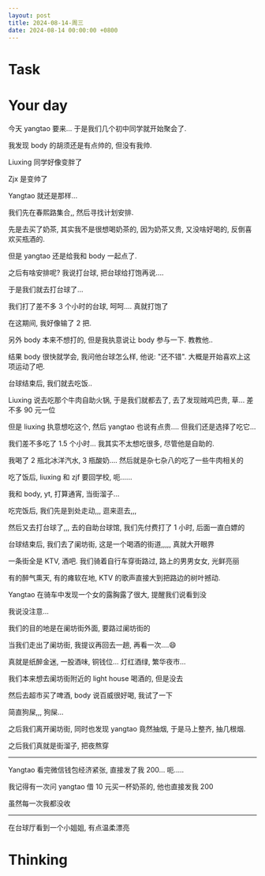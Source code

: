 ```yaml
---
layout: post
title: 2024-08-14-周三
date: 2024-08-14 00:00:00 +0800
---
```







# Task


# Your day

今天 yangtao 要来... 于是我们几个初中同学就开始聚会了.

我发现 body 的胡须还是有点帅的, 但没有我帅.

Liuxing 同学好像变胖了

Zjx 是变帅了

Yangtao 就还是那样...


我们先在春熙路集合,, 然后寻找计划安排.

先是去买了奶茶, 其实我不是很想喝奶茶的, 因为奶茶又贵, 又没啥好喝的, 反倒喜欢买瓶酒的.

但是 yangtao 还是给我和 body 一起点了.

之后有啥安排呢? 我说打台球, 把台球给打饱再说....

于是我们就去打台球了...

我们打了差不多 3 个小时的台球, 呵呵.... 真就打饱了

在这期间, 我好像输了 2 把.

另外 body 本来不想打的, 但是我执意说让 body 参与一下. 教教他..

结果 body 很快就学会, 我问他台球怎么样, 他说: "还不错". 大概是开始喜欢上这项运动了吧.

台球结束后, 我们就去吃饭..

Liuxing 说去吃那个牛肉自助火锅, 于是我们就都去了, 去了发现贼鸡巴贵, 草... 差不多 90 元一位

但是 liuxing 执意想吃这个, 然后 yangtao 也说有点贵.... 但我们还是选择了吃它...

我们差不多吃了 1.5 个小时... 我其实不太想吃很多, 尽管他是自助的.

我喝了 2 瓶北冰洋汽水, 3 瓶酸奶.... 然后就是杂七杂八的吃了一些牛肉相关的

吃了饭后, liuxing 和 zjf 要回学校, 呃......

我和 body, yt, 打算通宵, 当街溜子...

吃完饭后, 我们先是到处走动,,, 逛来逛去,,,

然后又去打台球了,,, 去的自助台球馆, 我们先付费打了 1 小时, 后面一直白嫖的

台球结束后, 我们去了阑坊街, 这是一个喝酒的街道,,,,, 真就大开眼界

一条街全是 KTV, 酒吧. 我们骑着自行车穿街路过, 路上的男男女女, 光鲜亮丽

有的醉气熏天, 有的瘫软在地, KTV 的歌声直接大到把路边的树叶撼动.

Yangtao 在骑车中发现一个女的露胸露了很大, 提醒我们说看到没

我说没注意... 

我们的目的地是在阑坊街外面, 要路过阑坊街的

当我们走出了阑坊街, 我提议再回去一趟, 再看一次....😄

真就是纸醉金迷, 一股酒味, 铜钱位... 灯红酒绿, 繁华夜市...

我们本来想去阑坊街附近的 light house 喝酒的, 但是没去

然后去超市买了啤酒, body 说百威很好喝, 我试了一下

简直狗屎,,, 狗屎...

之后我们离开阑坊街, 同时也发现 yangtao 竟然抽烟, 于是马上整齐, 抽几根烟.

之后我们真就是街溜子, 把夜熬穿

---

Yangtao 看完微信钱包经济紧张, 直接发了我 200... 呃.....

我记得有一次问 yangtao 借 10 元买一杯奶茶的, 他也直接发我 200

虽然每一次我都没收

---

在台球厅看到一个小姐姐, 有点温柔漂亮






# Thinking



